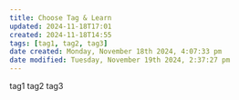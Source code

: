 ```yaml
---
title: Choose Tag & Learn
updated: 2024-11-18T17:01
created: 2024-11-18T14:55
tags: [tag1, tag2, tag3]
date created: Monday, November 18th 2024, 4:07:33 pm
date modified: Tuesday, November 19th 2024, 2:37:27 pm
---
```


tag1 
tag2 
tag3 